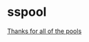 # sspool

[Thanks for all of the pools](https://www.google.com/search?q=intext:%22zu1k/proxypool%22+intitle:%22Free+Proxies%22&filter=0)

